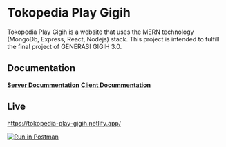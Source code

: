 # Tokopedia Play Gigih
Tokopedia Play Gigih is a website that uses the MERN technology (MongoDb, Express, React, Nodejs) stack. This project is intended to fulfill the final project of GENERASI GIGIH 3.0.
## Documentation
**[Server Docummentation](https://github.com/afiqbomboloni/tokoplay/tree/master/server#readme)**
**[Client Docummentation](https://github.com/afiqbomboloni/tokoplay/tree/master/client#readme)**
## Live
https://tokopedia-play-gigih.netlify.app/

[![Run in Postman](https://run.pstmn.io/button.svg)](https://app.getpostman.com/run-collection/22889851-ddf645eb-e704-4bc9-9d17-7ee1bfcb803c?action=collection%2Ffork&source=rip_markdown&collection-url=entityId%3D22889851-ddf645eb-e704-4bc9-9d17-7ee1bfcb803c%26entityType%3Dcollection%26workspaceId%3D8d0ca22d-7787-4b78-8e6f-a4f14b7dfa6a)
